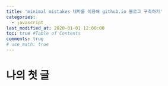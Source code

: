 ```yaml
---
title: 'minimal mistakes 테마를 이용해 github.io 블로그 구축하기'
categories:
  - javascript
last_modified_at: 2020-01-01 12:00:00
toc: true #Table of Contents
comments: true
# use_math: true
---
```


# 나의 첫 글
